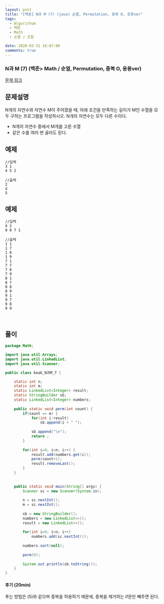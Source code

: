 ```yaml
---
layout: post
title: "[백준] N과 M (7) (java) 순열, Permutation, 중복 O, 응용ver"
tags:
  - Algorithum
  - 백준
  - Math
  - 순열 / 조합

date: 2020-03-31 16:07:00
comments: true
---
```




###   N과 M (7) (백준> Math / 순열, Permutation, 중복 O, 응용ver)

[문제 링크](https://www.acmicpc.net/problem/15656 )

## 문제설명

N개의 자연수와 자연수 M이 주어졌을 때, 아래 조건을 만족하는 길이가 M인 수열을 모두 구하는 프로그램을 작성하시오. N개의 자연수는 모두 다른 수이다.

- N개의 자연수 중에서 M개를 고른 수열
- 같은 수를 여러 번 골라도 된다.

## 예제

```
//입력
3 1
4 5 2

//출력
2
4
5
```

## 예제

```
//입력
4 2
9 8 7 1

//출력
1 1
1 7
1 8
1 9
7 1
7 7
7 8
7 9
8 1
8 7
8 8
8 9
9 1
9 7
9 8
9 9
```

<br>

## 풀이

```java
package Math;

import java.util.Arrays;
import java.util.LinkedList;
import java.util.Scanner;

public class beak_N과M_7 {

	static int n;
	static int m;
	static LinkedList<Integer> result;
	static StringBuilder sb;
	static LinkedList<Integer> numbers;
	
	public static void perm(int count) {
		if(count == m) {
			for(int i:result)
				sb.append(i + " ");
			
			sb.append("\n");
			return ;
		}
		
		for(int i=0; i<n; i++) {
			result.add(numbers.get(i));
			perm(count+1);
			result.removeLast();
		}
	}
	
	
	public static void main(String[] args) {
		Scanner sc = new Scanner(System.in);
		
		n = sc.nextInt();
		m = sc.nextInt();
		
		sb = new StringBuilder();
		numbers = new LinkedList<>();
		result = new LinkedList<>();
		
		for(int i=0; i<n; i++)
			numbers.add(sc.nextInt());
		
		numbers.sort(null);
		
		perm(0);
		
		System.out.println(sb.toString());
	}
}


```

#### 후기 (20min)

푸는 방법은 (5)와 같으며 중복을 허용하기 때문에, 중복을 제거하는 if문만 빼주면 된다.